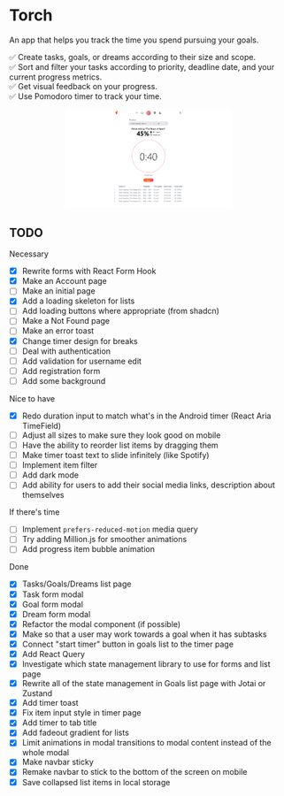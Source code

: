 # Torch

An app that helps you track the time you spend pursuing your goals.

✅ Create tasks, goals, or dreams according to their size and scope.\
✅ Sort and filter your tasks according to priority, deadline date, and your current progress metrics.\
✅ Get visual feedback on your progress.\
✅ Use Pomodoro timer to track your time.

<p align="center">
  <img alt="Light" src="./images/screenshot_1.png" width="60%">
</p>

## TODO

Necessary

- [x] Rewrite forms with React Form Hook
- [x] Make an Account page
- [ ] Make an initial page
- [x] Add a loading skeleton for lists
- [ ] Add loading buttons where appropriate (from shadcn)
- [ ] Make a Not Found page
- [ ] Make an error toast
- [x] Change timer design for breaks
- [ ] Deal with authentication
- [ ] Add validation for username edit
- [ ] Add registration form
- [ ] Add some background

Nice to have

- [x] Redo duration input to match what's in the Android timer (React Aria TimeField)
- [ ] Adjust all sizes to make sure they look good on mobile
- [ ] Have the ability to reorder list items by dragging them
- [ ] Make timer toast text to slide infinitely (like Spotify)
- [ ] Implement item filter
- [ ] Add dark mode
- [ ] Add ability for users to add their social media links, description about themselves

If there's time

- [ ] Implement `prefers-reduced-motion` media query
- [ ] Try adding Million.js for smoother animations
- [ ] Add progress item bubble animation

Done

- [x] Tasks/Goals/Dreams list page
- [x] Task form modal
- [x] Goal form modal
- [x] Dream form modal
- [x] Refactor the modal component (if possible)
- [x] Make so that a user may work towards a goal when it has subtasks
- [x] Connect "start timer" button in goals list to the timer page
- [x] Add React Query
- [x] Investigate which state management library to use for forms and list page
- [x] Rewrite all of the state management in Goals list page with Jotai or Zustand
- [x] Add timer toast
- [x] Fix item input style in timer page
- [x] Add timer to tab title
- [x] Add fadeout gradient for lists
- [x] Limit animations in modal transitions to modal content instead of the whole modal
- [x] Make navbar sticky
- [x] Remake navbar to stick to the bottom of the screen on mobile
- [x] Save collapsed list items in local storage
